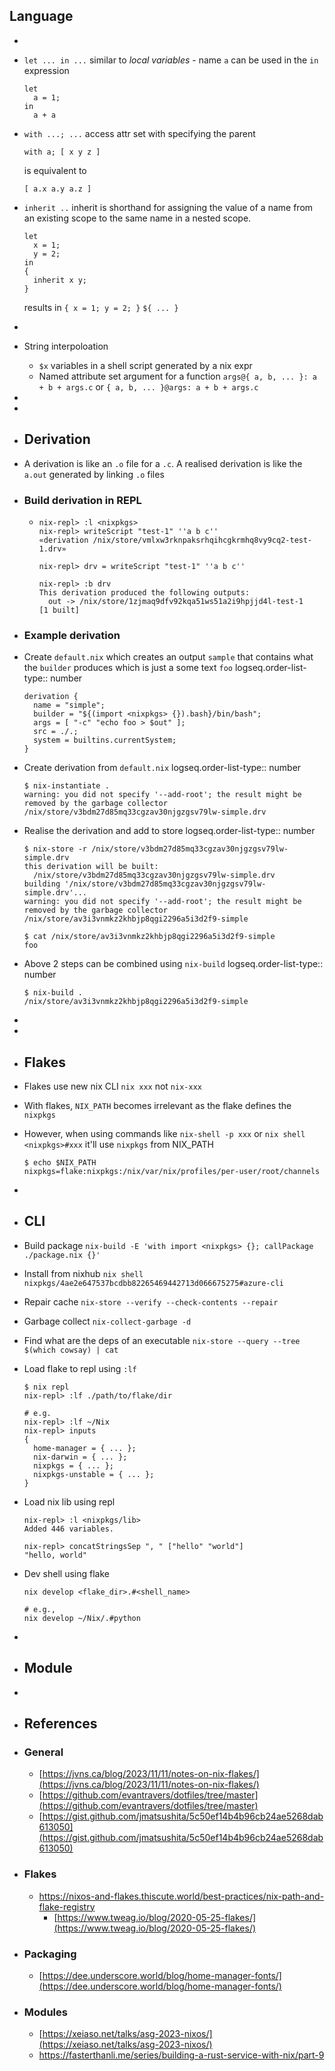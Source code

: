 ## Language
-
- `let ... in ...` similar to _local variables_ - name `a` can be used in the `in` expression
  ```
  let
  	a = 1;
  in
  	a + a
  ```
- `with ...; ...` access attr set with specifying the parent
  
  ```
  with a; [ x y z ]
  ```
  is equivalent to
  ```
  [ a.x a.y a.z ]
  ```
- `inherit ..` inherit is shorthand for assigning the value of a name from an existing scope to the same name in a nested scope.
  
  ```
  let
    x = 1;
    y = 2;
  in
  {
  	inherit x y;
  }
  ```
  results in `{ x = 1; y = 2; }`
  `${ ... }`
-
- String interpoloation
	- `$x` variables in a shell script generated by a nix expr
	- Named attribute set argument for a function
	  `args@{ a, b, ... }: a + b + args.c`
	  or
	  `{ a, b, ... }@args: a + b + args.c`
-
-
- ## Derivation
- A derivation is like an `.o` file for a `.c`. A realised derivation is like the `a.out` generated by linking `.o` files
- ### Build derivation in REPL
	- ```
	  nix-repl> :l <nixpkgs>
	  nix-repl> writeScript "test-1" ''a b c''
	  «derivation /nix/store/vmlxw3rknpaksrhqihcgkrmhq8vy9cq2-test-1.drv»
	  
	  nix-repl> drv = writeScript "test-1" ''a b c''
	  
	  nix-repl> :b drv
	  This derivation produced the following outputs:
	    out -> /nix/store/1zjmaq9dfv92kqa51ws51a2i9hpjjd4l-test-1
	  [1 built]
	  ```
- ### Example derivation
- Create `default.nix` which creates an output `sample` that contains what the `builder` produces which is just a some text `foo`
  logseq.order-list-type:: number
  ```
  derivation {
    name = "simple";
    builder = "${(import <nixpkgs> {}).bash}/bin/bash";
    args = [ "-c" "echo foo > $out" ];
    src = ./.;
    system = builtins.currentSystem;
  }
  ```
- Create derivation from `default.nix`
  logseq.order-list-type:: number
  ```
  $ nix-instantiate .
  warning: you did not specify '--add-root'; the result might be removed by the garbage collector
  /nix/store/v3bdm27d85mq33cgzav30njgzgsv79lw-simple.drv
  ```
- Realise the derivation and add to store
  logseq.order-list-type:: number
  ```
  $ nix-store -r /nix/store/v3bdm27d85mq33cgzav30njgzgsv79lw-simple.drv
  this derivation will be built:
    /nix/store/v3bdm27d85mq33cgzav30njgzgsv79lw-simple.drv
  building '/nix/store/v3bdm27d85mq33cgzav30njgzgsv79lw-simple.drv'...
  warning: you did not specify '--add-root'; the result might be removed by the garbage collector
  /nix/store/av3i3vnmkz2khbjp8qgi2296a5i3d2f9-simple
  
  $ cat /nix/store/av3i3vnmkz2khbjp8qgi2296a5i3d2f9-simple
  foo
  ```
- Above 2 steps can be combined using `nix-build`
  logseq.order-list-type:: number
  ```
  $ nix-build .
  /nix/store/av3i3vnmkz2khbjp8qgi2296a5i3d2f9-simple
  ```
-
-
- ## Flakes
- Flakes use new nix CLI `nix xxx` not `nix-xxx`
- With flakes, `NIX_PATH` becomes irrelevant as the flake defines the `nixpkgs`
- However, when using commands like `nix-shell -p xxx` or `nix shell <nixpkgs>#xxx`  it'll use `nixpkgs` from NIX_PATH
  ```
  $ echo $NIX_PATH
  nixpkgs=flake:nixpkgs:/nix/var/nix/profiles/per-user/root/channels
  ```
-
- ## CLI
- Build package
  `nix-build -E 'with import <nixpkgs> {}; callPackage ./package.nix {}'`
- Install from nixhub
  `nix shell nixpkgs/4ae2e647537bcdbb82265469442713d066675275#azure-cli`
- Repair cache
  `nix-store --verify --check-contents --repair`
- Garbage collect
  `nix-collect-garbage -d`
- Find what are the deps of an executable
  `nix-store --query --tree $(which cowsay) | cat`
- Load flake to repl using `:lf`
  ```
  $ nix repl
  nix-repl> :lf ./path/to/flake/dir
  
  # e.g. 
  nix-repl> :lf ~/Nix
  nix-repl> inputs
  {
    home-manager = { ... };
    nix-darwin = { ... };
    nixpkgs = { ... };
    nixpkgs-unstable = { ... };
  }
  ```
- Load nix lib using repl
  ```
  nix-repl> :l <nixpkgs/lib>
  Added 446 variables.
  
  nix-repl> concatStringsSep ", " ["hello" "world"]
  "hello, world"
  
  ```
- Dev shell using flake
  ```
  nix develop <flake_dir>.#<shell_name>
  
  # e.g., 
  nix develop ~/Nix/.#python
  ```
-
- ## Module
-
- ## References
- ### General
	- [https://jvns.ca/blog/2023/11/11/notes-on-nix-flakes/](https://jvns.ca/blog/2023/11/11/notes-on-nix-flakes/)
	- [https://github.com/evantravers/dotfiles/tree/master](https://github.com/evantravers/dotfiles/tree/master)
	- [https://gist.github.com/jmatsushita/5c50ef14b4b96cb24ae5268dab613050](https://gist.github.com/jmatsushita/5c50ef14b4b96cb24ae5268dab613050)
- ### Flakes
	- https://nixos-and-flakes.thiscute.world/best-practices/nix-path-and-flake-registry
		- [https://www.tweag.io/blog/2020-05-25-flakes/](https://www.tweag.io/blog/2020-05-25-flakes/)
- ### Packaging
	- [https://dee.underscore.world/blog/home-manager-fonts/](https://dee.underscore.world/blog/home-manager-fonts/)
- ### Modules
	- [https://xeiaso.net/talks/asg-2023-nixos/](https://xeiaso.net/talks/asg-2023-nixos/)
	- https://fasterthanli.me/series/building-a-rust-service-with-nix/part-9
